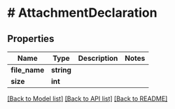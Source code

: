 # # AttachmentDeclaration

## Properties

Name | Type | Description | Notes
------------ | ------------- | ------------- | -------------
**file_name** | **string** |  | 
**size** | **int** |  | 

[[Back to Model list]](../../README.md#documentation-for-models) [[Back to API list]](../../README.md#documentation-for-api-endpoints) [[Back to README]](../../README.md)


